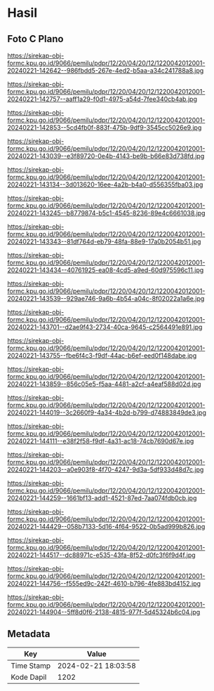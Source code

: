 # Hasil

## Foto C Plano

https://sirekap-obj-formc.kpu.go.id/9066/pemilu/pdpr/12/20/04/20/12/1220042012001-20240221-142642--986fbdd5-267e-4ed2-b5aa-a34c241788a8.jpg

https://sirekap-obj-formc.kpu.go.id/9066/pemilu/pdpr/12/20/04/20/12/1220042012001-20240221-142757--aaff1a29-f0d1-4975-a54d-7fee340cb4ab.jpg

https://sirekap-obj-formc.kpu.go.id/9066/pemilu/pdpr/12/20/04/20/12/1220042012001-20240221-142853--5cd4fb0f-883f-475b-9df9-3545cc5026e9.jpg

https://sirekap-obj-formc.kpu.go.id/9066/pemilu/pdpr/12/20/04/20/12/1220042012001-20240221-143039--e3f89720-0e4b-4143-be9b-b66e83d738fd.jpg

https://sirekap-obj-formc.kpu.go.id/9066/pemilu/pdpr/12/20/04/20/12/1220042012001-20240221-143134--3d013620-16ee-4a2b-b4a0-d556355fba03.jpg

https://sirekap-obj-formc.kpu.go.id/9066/pemilu/pdpr/12/20/04/20/12/1220042012001-20240221-143245--b8779874-b5c1-4545-8236-89e4c6661038.jpg

https://sirekap-obj-formc.kpu.go.id/9066/pemilu/pdpr/12/20/04/20/12/1220042012001-20240221-143343--81df764d-eb79-48fa-88e9-17a0b2054b51.jpg

https://sirekap-obj-formc.kpu.go.id/9066/pemilu/pdpr/12/20/04/20/12/1220042012001-20240221-143434--40761925-ea08-4cd5-a9ed-60d975596c11.jpg

https://sirekap-obj-formc.kpu.go.id/9066/pemilu/pdpr/12/20/04/20/12/1220042012001-20240221-143539--929ae746-9a6b-4b54-a04c-8f02022a1a6e.jpg

https://sirekap-obj-formc.kpu.go.id/9066/pemilu/pdpr/12/20/04/20/12/1220042012001-20240221-143701--d2ae9f43-2734-40ca-9645-c2564491e891.jpg

https://sirekap-obj-formc.kpu.go.id/9066/pemilu/pdpr/12/20/04/20/12/1220042012001-20240221-143755--fbe6f4c3-f9df-44ac-b6ef-eed0f148dabe.jpg

https://sirekap-obj-formc.kpu.go.id/9066/pemilu/pdpr/12/20/04/20/12/1220042012001-20240221-143859--856c05e5-f5aa-4481-a2cf-a4eaf588d02d.jpg

https://sirekap-obj-formc.kpu.go.id/9066/pemilu/pdpr/12/20/04/20/12/1220042012001-20240221-144019--3c2660f9-4a34-4b2d-b799-d74883849de3.jpg

https://sirekap-obj-formc.kpu.go.id/9066/pemilu/pdpr/12/20/04/20/12/1220042012001-20240221-144111--e38f2f58-f9df-4a31-ac18-74cb7690d67e.jpg

https://sirekap-obj-formc.kpu.go.id/9066/pemilu/pdpr/12/20/04/20/12/1220042012001-20240221-144203--a0e903f8-4f70-4247-9d3a-5df933d48d7c.jpg

https://sirekap-obj-formc.kpu.go.id/9066/pemilu/pdpr/12/20/04/20/12/1220042012001-20240221-144259--1661bf13-add1-4521-87ed-7aa074fdb0cb.jpg

https://sirekap-obj-formc.kpu.go.id/9066/pemilu/pdpr/12/20/04/20/12/1220042012001-20240221-144429--058b7133-5d16-4f64-9522-0b5ad999b826.jpg

https://sirekap-obj-formc.kpu.go.id/9066/pemilu/pdpr/12/20/04/20/12/1220042012001-20240221-144517--dc88971c-e535-43fa-8f52-d0fc3f6f9d4f.jpg

https://sirekap-obj-formc.kpu.go.id/9066/pemilu/pdpr/12/20/04/20/12/1220042012001-20240221-144756--f555ed9c-242f-4610-b796-4fe883bd4152.jpg

https://sirekap-obj-formc.kpu.go.id/9066/pemilu/pdpr/12/20/04/20/12/1220042012001-20240221-144904--5ff8d0f6-2138-4815-977f-5d45324b6c04.jpg


## Metadata

| Key        | Value               |
| ---------- | ------------------- |
| Time Stamp | 2024-02-21 18:03:58 |
| Kode Dapil | 1202                |



